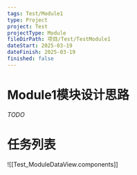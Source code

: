 ```yaml
---
tags: Test/Module1
type: Project
project: Test
projectType: Module
fileDirPath: 项目/Test/TestModule1
dateStart: 2025-03-19
dateFinish: 2025-03-19
finished: false
---
```


# Module1模块设计思路
 *TODO*
 
# 任务列表
![[Test_ModuleDataView.components]]


